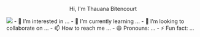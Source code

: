 <p align="center"> Hi, I'm Thauana Bitencourt</p>

<img src="https://pa1.aminoapps.com/6904/5a92562e47aecf27132021449b13703f4031f1a3r1-335-369_hq.gif">
- 👀 I’m interested in ...
- 🌱 I’m currently learning ...
- 💞️ I’m looking to collaborate on ...
- 📫 How to reach me ...
- 😄 Pronouns: ...
- ⚡ Fun fact: ...

<!---
ThauanaBitcam/ThauanaBitcam is a ✨ special ✨ repository because its `README.md` (this file) appears on your GitHub profile.
You can click the Preview link to take a look at your changes.
--->
